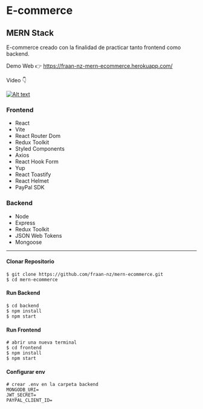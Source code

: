 # E-commerce
## MERN Stack

E-commerce creado con la finalidad de practicar tanto frontend como backend.

Demo Web 👉   https://fraan-nz-mern-ecommerce.herokuapp.com/

Video 👇

[![Alt text](https://img.youtube.com/vi/hAypg5kFJTk/0.jpg)](https://www.youtube.com/watch?v=hAypg5kFJTk)

### Frontend

- React
- Vite
- React Router Dom
- Redux Toolkit
- Styled Components
- Axios
- React Hook Form
- Yup
- React Toastify
- React Helmet
- PayPal SDK

### Backend

- Node
- Express
- Redux Toolkit
- JSON Web Tokens
- Mongoose

---

#### Clonar Repositorio

```
$ git clone https://github.com/fraan-nz/mern-ecommerce.git
$ cd mern-ecommerce
```

#### Run Backend

```
$ cd backend
$ npm install
$ npm start
```

#### Run Frontend

```
# abrir una nueva terminal
$ cd frontend
$ npm install
$ npm start
```

#### Configurar env

```
# crear .env en la carpeta backend
MONGODB_URI=
JWT_SECRET=
PAYPAL_CLIENT_ID=
```
